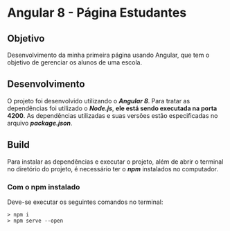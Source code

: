 # Angular 8 - Página Estudantes

## Objetivo

Desenvolvimento da minha primeira página usando Angular, que tem o objetivo de gerenciar os alunos de uma escola. 

## Desenvolvimento

O projeto foi desenvolvido utilizando o **_Angular 8_**. Para tratar as dependências foi utilizado o **_Node.js_**, **ele está sendo executada na porta 4200**. As dependências utilizadas e suas versões estão especificadas no arquivo **_package.json_**.

## Build

Para instalar as dependências e executar o projeto, além de abrir o terminal no diretório do projeto, é necessário ter o **_npm_** instalados no computador.

### Com o npm instalado

Deve-se executar os seguintes comandos no terminal:

```
> npm i
> npm serve --open
```
